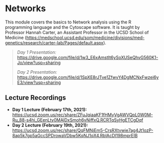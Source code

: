 # Networks
This module covers the basics to Network analysis using the R programming language and the Cytoscape software. It is taught by Professor Hannah Carter, an Assistant Professor in the UCSD School of Medicine (https://medschool.ucsd.edu/som/medicine/divisions/med-genetics/research/carter-lab/Pages/default.aspx).

> *Day 1 Presentation:* https://drive.google.com/file/d/1w3_E6xAmstIt6ySoXUSeQhvG560K1-Jo/view?usp=sharing
> 
> *Day 2 Presentation:* https://drive.google.com/file/d/1SpXE8rJTve1ZfwvY4DgMCNxFwzei6yE3/view?usp=sharing

## Lecture Recordings

* **Day 1 Lecture (February 17th, 2021):** https://ucsd.zoom.us/rec/share/ZFuJqiaaKF1fHMyVgAWVQpL0W0M-Ru_88-s4hi_GEenLty0MAlDxSmoh6vNiffxQ.RCRTqSyHgETCgDqf
* **Day 2 Lecture (February 19th, 2021):** https://ucsd.zoom.us/rec/share/QqFMNjEm5-CrsRXtvwie7ag4Jt1ozP-8ap5k7gp5aGccSPDrowaVDbw5KqNJ1qX4.RblAcDl198mprEIB
